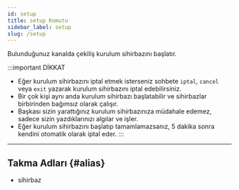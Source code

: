 ```yaml
---
id: setup
title: setup Komutu
sidebar_label: setup
slug: /setup
---
```

Bulunduğunuz kanalda çekiliş kurulum sihirbazını başlatır.

:::important DİKKAT
* Eğer kurulum sihirbazını iptal etmek isterseniz sohbete `iptal`, `cancel` veya `exit` yazarak kurulum sihirbazını iptal 
edebilirsiniz.
* Bir çok kişi aynı anda kurulum sihirbazı başlatabilir ve sihirbazlar birbirinden bağımsız olarak çalışır.
* Başkası sizin yarattığınız kurulum sihirbazınıza müdahale edemez, sadece sizin yazdıklarınızı algılar ve işler. 
* Eğer kurulum sihirbazını başlatıp tamamlamazsanız, 5 dakika sonra kendini otomatik olarak iptal eder.
:::
---

## Takma Adları {#alias}

- sihirbaz
